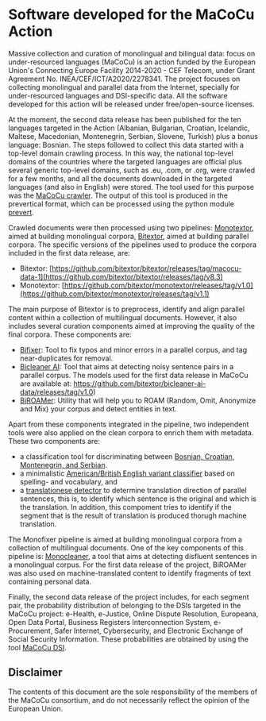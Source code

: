 # Software developed for the MaCoCu Action

Massive collection and curation of monolingual and bilingual data: focus on under-resourced languages (MaCoCu) is an action funded by the European Union's Connecting Europe Facility 2014-2020 - CEF Telecom, under Grant Agreement No. INEA/CEF/ICT/A2020/2278341. The project focuses on collecting monolingual and parallel data from the Internet, specially for under-resourced languages and DSI-specific data. All the software developed for this action will be released under free/open-source licenses.

At the moment, the second data release has been published for the ten languages targeted in the Action (Albanian, Bulgarian, Croatian, Icelandic, Maltese, Macedonian, Montenegrin, Serbian, Slovene, Turkish) plus a bonus language: Bosnian. The steps followed to collect this data started with a top-level domain crawling process. In this way, the national top-level domains of the countries where the targeted languages are official plus several generic top-level domains, such as .eu, .com, or .org, were crawled for a few months, and all the documents downloaded in the targeted languages (and also in English) were stored. The tool used for this purpose was the [MaCoCu crawler](https://github.com/macocu/MaCoCu-crawler). The output of this tool is produced in the prevertical format, which can be processed using the python module [prevert](https://pypi.org/project/prevert/).

Crawled documents were then processed using two pipelines: [Monotextor](https://github.com/bitextor/monotextor/), aimed at building monolingual corpora, [Bitextor](https://github.com/bitextor/bitextor), aimed at building parallel corpora. The specific versions of the pipelines used to produce the corpora included in the first data release, are:
- Bitextor: [https://github.com/bitextor/bitextor/releases/tag/macocu-data-1](https://github.com/bitextor/bitextor/releases/tag/v8.3)
- Monotextor: [https://github.com/bitextor/monotextor/releases/tag/v1.0](https://github.com/bitextor/monotextor/releases/tag/v1.1)

The main purpose of Bitextor is to preprocess, identify and align parallel content within a collection of multilingual documents. However, it also includes several curation components aimed at improving the quality of the final corpora. These components are:
- [Bifixer](https://github.com/bitextor/bifixer): Tool to fix typos and minor errors in a parallel corpus, and tag near-duplicates for removal.
- [Bicleaner AI](https://github.com/bitextor/bicleaner-ai): Tool that aims at detecting noisy sentence pairs in a parallel corpus. The models used for the first data release in MaCoCu are available at: https://github.com/bitextor/bicleaner-ai-data/releases/tag/v1.0)
- [BiROAMer](https://github.com/bitextor/biroamer): Utility that will help you to ROAM (Random, Omit, Anonymize and Mix) your corpus and detect entities in text.

Apart from these components integrated in the pipeline, two independent tools were also applied on the clean corpora to enrich them with metadata. These two components are:
- a classification tool for discriminating between [Bosnian, Croatian, Montenegrin, and Serbian](https://github.com/macocu/BCMS-variant-classifier).
- a minimalistic [American/British English variant classifier](https://github.com/macocu/American-British-variety-classifier) based on spelling- and vocabulary, and
- a [translationese detector](https://github.com/RikVN/TranslationDirection) to determine translation direction of parallel sentences, this is, to identify which sentence is the original and which is the translation. In addition, this compoment tries to identify if the segment that is the result of translation is produced thorugh machine translation.

The Monofixer pipeline is aimed at building monolingual corpora from a collection of multilingual documents. One of the key components of this pipeline is: [Monocleaner](https://github.com/bitextor/monocleaner), a tool that aims at detecting disfluent sentences in a monolingual corpus. For the first data release of the project, BiROAMer was also used on machine-translated content to identify fragments of text containing personal data.

Finally, the second data release of the project includes, for each segment pair, the probability distribution of belonging to the DSIs targeted in the MaCoCu project: e-Health, e-Justice, Online Dispute Resolution, Europeana, Open Data Portal, Business Registers Interconnection System, e-Procurement, Safer Internet, Cybersecurity, and Electronic Exchange of Social Security Information. These probabilities are obtained by using the tool [MaCoCu DSI](https://github.com/macocu/DSI).

## Disclaimer
The contents of this document are the sole responsibility of the members of the MaCoCu consortium, and do not necessarily reflect the opinion of the European Union. 
